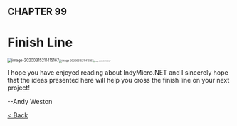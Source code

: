 ## CHAPTER 99

# Finish Line

<img src="C:\Users\awest\source\repos\IndyMicro\docs\Images\IndyCar.png" alt="image-20200315211415167" style="zoom: 60%;" /><img src="C:\Users\awest\source\repos\IndyMicro\docs\Images\IndyCar.png" alt="image-20200315211415167" style="zoom: 40%;" /><img src="C:\Users\awest\source\repos\IndyMicro\docs\Images\IndyCar.png" alt="image-20200315211415167" style="zoom: 20%;" />

I hope you have enjoyed reading about IndyMicro.NET and I sincerely hope that the ideas presented here will help you cross the finish line on your next project!

--Andy Weston



[< Back](index.md)